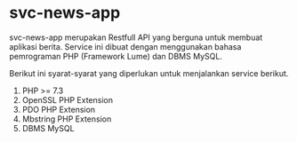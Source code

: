 # svc-news-app
svc-news-app merupakan Restfull API yang berguna untuk membuat aplikasi berita.
Service ini dibuat dengan menggunakan bahasa pemrograman PHP (Framework Lume) dan DBMS MySQL.

Berikut ini syarat-syarat yang diperlukan untuk menjalankan service berikut.
<ol>
  <li>PHP >= 7.3</li>
  <li>OpenSSL PHP Extension</li>
  <li>PDO PHP Extension</li>
  <li>Mbstring PHP Extension</li>
  <li>DBMS MySQL</li>
 </ol>

